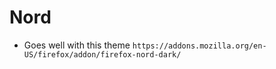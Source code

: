 # Nord

- Goes well with this theme  ```https://addons.mozilla.org/en-US/firefox/addon/firefox-nord-dark/```
